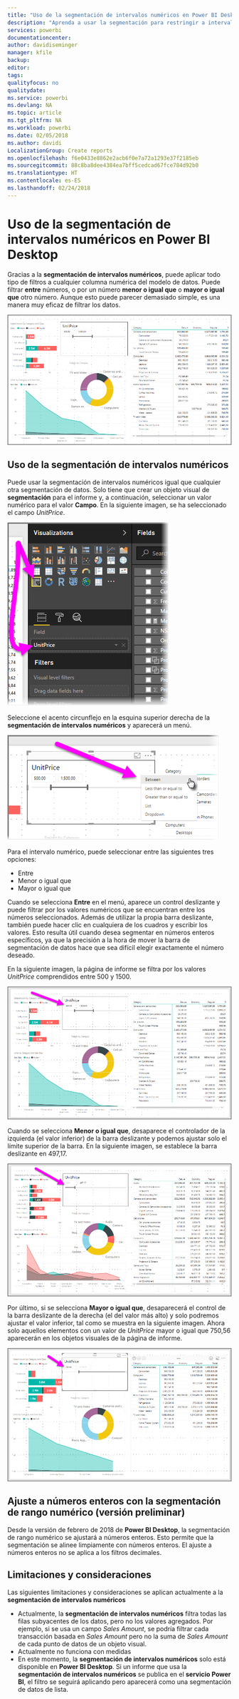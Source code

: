 ```yaml
---
title: "Uso de la segmentación de intervalos numéricos en Power BI Desktop"
description: "Aprenda a usar la segmentación para restringir a intervalos numéricos en Power BI Desktop"
services: powerbi
documentationcenter: 
author: davidiseminger
manager: kfile
backup: 
editor: 
tags: 
qualityfocus: no
qualitydate: 
ms.service: powerbi
ms.devlang: NA
ms.topic: article
ms.tgt_pltfrm: NA
ms.workload: powerbi
ms.date: 02/05/2018
ms.author: davidi
LocalizationGroup: Create reports
ms.openlocfilehash: f6e0433e8862e2acb6f0e7a72a1293e37f2185eb
ms.sourcegitcommit: 88c8ba8dee4384ea7bff5cedcad67fce784d92b0
ms.translationtype: HT
ms.contentlocale: es-ES
ms.lasthandoff: 02/24/2018
---
```

# <a name="use-the-numeric-range-slicer-in-power-bi-desktop"></a>Uso de la segmentación de intervalos numéricos en Power BI Desktop
Gracias a la **segmentación de intervalos numéricos**, puede aplicar todo tipo de filtros a cualquier columna numérica del modelo de datos. Puede filtrar **entre** números, o por un número **menor o igual que** o **mayor o igual que** otro número. Aunque esto puede parecer demasiado simple, es una manera muy eficaz de filtrar los datos.

![](media/desktop-slicer-numeric-range/slicer-numeric-range_2.png)

## <a name="using-the-numeric-range-slicer"></a>Uso de la segmentación de intervalos numéricos
Puede usar la segmentación de intervalos numéricos igual que cualquier otra segmentación de datos. Solo tiene que crear un objeto visual de **segmentación** para el informe y, a continuación, seleccionar un valor numérico para el valor **Campo**. En la siguiente imagen, se ha seleccionado el campo *UnitPrice*.

![](media/desktop-slicer-numeric-range/slicer-numeric-range_3.png)

Seleccione el acento circunflejo en la esquina superior derecha de la **segmentación de intervalos numéricos** y aparecerá un menú.

![](media/desktop-slicer-numeric-range/slicer-numeric-range_4.png)

Para el intervalo numérico, puede seleccionar entre las siguientes tres opciones:

* Entre
* Menor o igual que
* Mayor o igual que

Cuando se selecciona **Entre** en el menú, aparece un control deslizante y puede filtrar por los valores numéricos que se encuentran entre los números seleccionados. Además de utilizar la propia barra deslizante, también puede hacer clic en cualquiera de los cuadros y escribir los valores. Esto resulta útil cuando desea segmentar en números enteros específicos, ya que la precisión a la hora de mover la barra de segmentación de datos hace que sea difícil elegir exactamente el número deseado.

En la siguiente imagen, la página de informe se filtra por los valores *UnitPrice* comprendidos entre 500 y 1500.

![](media/desktop-slicer-numeric-range/slicer-numeric-range_5.png)

Cuando se selecciona **Menor o igual que**, desaparece el controlador de la izquierda (el valor inferior) de la barra deslizante y podemos ajustar solo el límite superior de la barra. En la siguiente imagen, se establece la barra deslizante en 497,17.

![](media/desktop-slicer-numeric-range/slicer-numeric-range_6.png)

Por último, si se selecciona **Mayor o igual que**, desaparecerá el control de la barra deslizante de la derecha (el del valor más alto) y solo podremos ajustar el valor inferior, tal como se muestra en la siguiente imagen. Ahora solo aquellos elementos con un valor de *UnitPrice* mayor o igual que 750,56 aparecerán en los objetos visuales de la página de informe.

![](media/desktop-slicer-numeric-range/slicer-numeric-range_7.png)

## <a name="snap-to-whole-numbers-with-the-numeric-range-slicer-preview"></a>Ajuste a números enteros con la segmentación de rango numérico (versión preliminar)

Desde la versión de febrero de 2018 de **Power BI Desktop**, la segmentación de rango numérico se ajustará a números enteros. Esto permite que la segmentación se alinee limpiamente con números enteros. El ajuste a números enteros no se aplica a los filtros decimales.


## <a name="limitations-and-considerations"></a>Limitaciones y consideraciones
Las siguientes limitaciones y consideraciones se aplican actualmente a la **segmentación de intervalos numéricos**

* Actualmente, la **segmentación de intervalos numéricos** filtra todas las filas subyacentes de los datos, pero no los valores agregados. Por ejemplo, si se usa un campo *Sales Amount*, se podría filtrar cada transacción basada en *Sales Amount* pero no la suma de *Sales Amount* de cada punto de datos de un objeto visual.
* Actualmente no funciona con medidas
* En este momento, la **segmentación de intervalos numéricos** solo está disponible en **Power BI Desktop**. Si un informe que usa la **segmentación de intervalos numéricos** se publica en el **servicio Power BI**, el filtro se seguirá aplicando pero aparecerá como una segmentación de datos de lista.

